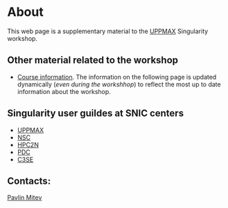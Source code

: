 # About

This web page is a supplementary material to the [UPPMAX](https://www.uppmax.uu.se/) Singularity workshop.

## Other material related to the workshop



- [Course information](https://hackmd.io/@pmitev/UPPMAX-Singularity-workshop). The information on the following page is updated dynamically (_even during the workshhop_) to reflect the most up to date information about the workshop.

## Singularity user guildes at SNIC centers
- [UPPMAX](https://www.uppmax.uu.se/support/user-guides/singularity-user-guide/)
- [NSC](https://www.nsc.liu.se/support/singularity/)
- [HPC2N](https://www.hpc2n.umu.se/resources/software/singularity)
- [PDC](https://www.pdc.kth.se/software/software/singularity/index_general.html)
- [C3SE](https://www.c3se.chalmers.se/documentation/applications/containers-advanced/)

## Contacts:
[Pavlin Mitev](https://katalog.uu.se/empinfo/?id=N3-1425)